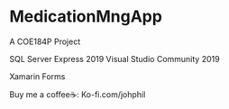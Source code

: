 # MedicationMngApp
A COE184P Project

SQL Server Express 2019
Visual Studio Community 2019

Xamarin Forms

Buy me a coffee☕: Ko-fi.com/johphil
